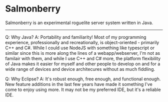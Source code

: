 # Salmonberry
Salmonberry is an experimental roguelite server system written in Java.

---

Q: Why Java?
A: Portability and familiarity! Most of my programming experience, professionally and recreationally, is object-oriented - primarily C++ and C#. While I could use NodeJS with something like typescript or similar since this is more along the lines of a webapp/webserver, I'm not as familair with them, and while I use C++ and C# more, the platform flexibility of Java makes it easier for myself and other people to develop on and for a wide range of devices and device architecures without as much fiddling.

Q: Why Eclipse?
A: It's robust enough, free enough, and functional enough. New feature additions in the last few years have made it something I've come to enjoy using more. It may not be my preferred IDE, but it's a reliable IDE.

